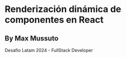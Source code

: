 # Renderización dinámica de componentes en React
## By Max Mussuto

Desafio Latam 2024 - FullStack Developer

